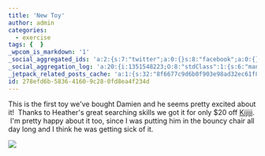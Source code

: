 ```yaml
---
title: 'New Toy'
author: admin
categories:
  - exercise
tags: {  }
_wpcom_is_markdown: '1'
_social_aggregated_ids: 'a:2:{s:7:"twitter";a:0:{}s:8:"facebook";a:0:{}}'
_social_aggregation_log: 'a:20:{i:1351548223;O:8:"stdClass":1:{s:6:"manual";s:0:"";}i:1351550070;O:8:"stdClass":1:{s:6:"manual";s:0:"";}i:1351552793;O:8:"stdClass":1:{s:6:"manual";s:0:"";}i:1351557542;O:8:"stdClass":1:{s:6:"manual";s:0:"";}i:1351565587;O:8:"stdClass":1:{s:6:"manual";s:0:"";}i:1351580805;O:8:"stdClass":1:{s:6:"manual";s:0:"";}i:1351610874;O:8:"stdClass":1:{s:6:"manual";s:0:"";}i:1351655180;O:8:"stdClass":1:{s:6:"manual";s:0:"";}i:1351743746;O:8:"stdClass":1:{s:6:"manual";s:0:"";}i:1351917055;O:8:"stdClass":1:{s:6:"manual";s:0:"";}i:1371995562;O:8:"stdClass":2:{s:6:"manual";b:0;s:5:"items";a:0:{}}i:1372016187;O:8:"stdClass":2:{s:6:"manual";b:0;s:5:"items";a:0:{}}i:1372032909;O:8:"stdClass":2:{s:6:"manual";b:0;s:5:"items";a:0:{}}i:1372042762;O:8:"stdClass":2:{s:6:"manual";b:0;s:5:"items";a:0:{}}i:1372153450;O:8:"stdClass":2:{s:6:"manual";b:0;s:5:"items";a:0:{}}i:1372308327;O:8:"stdClass":2:{s:6:"manual";b:0;s:5:"items";a:0:{}}i:1372569912;O:8:"stdClass":2:{s:6:"manual";b:0;s:5:"items";a:0:{}}i:1372887209;O:8:"stdClass":2:{s:6:"manual";b:0;s:5:"items";a:0:{}}i:1373058330;O:8:"stdClass":2:{s:6:"manual";b:0;s:5:"items";a:0:{}}i:1373231740;O:8:"stdClass":2:{s:6:"manual";b:0;s:5:"items";a:0:{}}}'
_jetpack_related_posts_cache: 'a:1:{s:32:"8f6677c9d6b0f903e98ad32ec61f8deb";a:2:{s:7:"expires";i:1502296827;s:7:"payload";a:3:{i:0;a:1:{s:2:"id";i:207;}i:1;a:1:{s:2:"id";i:213;}i:2;a:1:{s:2:"id";i:201;}}}}'
id: 278efd6b-5836-4160-9c28-0fd8ea4f234d
---
```

<p>This is the first toy we've bought Damien and he seems pretty excited about it!  Thanks to Heather's great searching skills we got it for only $20 off <a href="http://saskatoon.kijiji.ca/">Kijiji</a>.  I'm pretty happy about it too, since I was putting him in the bouncy chair all day long and I think he was getting sick of it.   </p>
<p><img src="http://family.chrisenns.com/wp3/wp-content/uploads/2007/10/damiens-new-excersaucer-51.jpg" /> </p>
